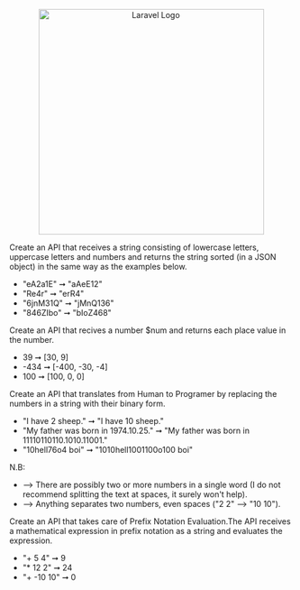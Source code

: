 <p align="center"><a href="https://laravel.com" target="_blank"><img src="https://raw.githubusercontent.com/laravel/art/master/logo-lockup/5%20SVG/2%20CMYK/1%20Full%20Color/laravel-logolockup-cmyk-red.svg" width="400" alt="Laravel Logo"></a></p>

<p>
Create an API that receives a string consisting of lowercase letters, uppercase letters and numbers and returns the string sorted (in a JSON object) in the same way as the examples below.
</p>
<p>
    <ul>
<li>"eA2a1E" ➞ "aAeE12"</li>
<li>"Re4r" ➞ "erR4"</li>
<li>"6jnM31Q" ➞ "jMnQ136"</li>
<li>"846ZIbo" ➞ "bIoZ468"</li>
    </ul>
</p>
<p>
Create an API that recives a number $num and returns each place value in the number.
</p>
<p>
    <ul>
        <li>39 ➞ [30, 9]</li>
        <li>-434 ➞ [-400, -30, -4]</li>
        <li>100 ➞ [100, 0, 0]</li>
    </ul>
</p>
<p>
Create an API that translates from Human to Programer by replacing the numbers in a string with their binary form.
</p>
<p>
    <ul>
        <li>"I have 2 sheep." ➞ "I have 10 sheep."</li>
        <li>"My father was born in 1974.10.25." ➞ "My father was born in 11110110110.1010.11001."</li>
        <li>"10hell76o4 boi" ➞ "1010hell1001100o100 boi"</li>
    </ul>
</p>
<p>
N.B:
    <ul>
        <li>--> There are possibly two or more numbers in a single word (I do not recommend splitting the text at spaces, it surely won't help).</li>
        <li>--> Anything separates two numbers, even spaces ("2 2" --> "10 10").</li>
    </ul>
</p>
<p>
Create an API that takes care of Prefix Notation Evaluation.The API receives a mathematical expression in prefix notation as a string and evaluates the expression.
</p>
<p>
    <ul>
        <li>"+ 5 4" ➞ 9</li>
        <li>"* 12 2" ➞ 24</li>
        <li>"+ -10 10" ➞ 0</li>
    </ul>
</p>
